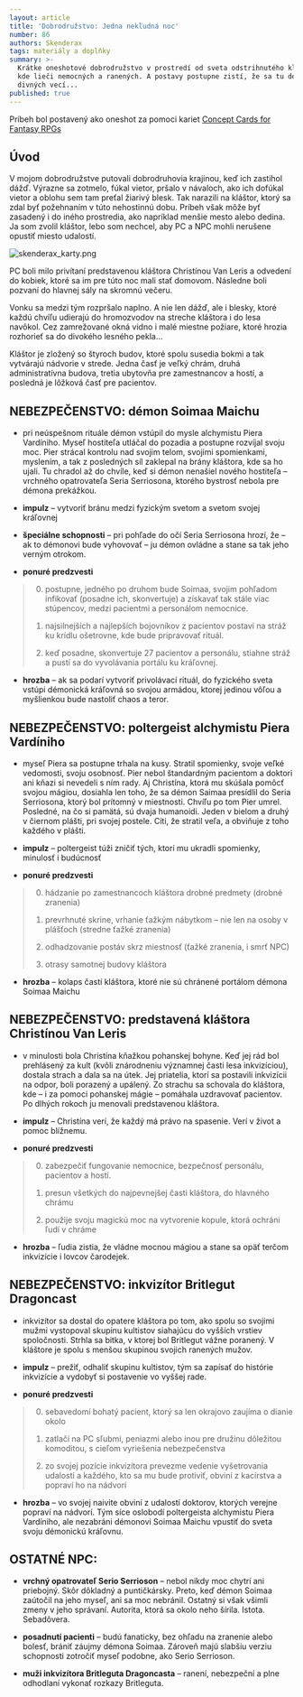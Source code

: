 ```yaml
---
layout: article
title: 'Dobrodružstvo: Jedna nekľudná noc'
number: 86
authors: Skenderax
tags: materiály a doplňky
summary: >-
  Krátke oneshotové dobrodružstvo v prostredí od sveta odstrihnutého kláštora,
  kde lieči nemocných a ranených. A postavy postupne zistí, že sa tu deje veľa
  divných vecí...
published: true
---
```


Príbeh bol postavený ako oneshot za pomoci kariet [Concept Cards for Fantasy RPGs](https://www.kickstarter.com/projects/703093372/rpg-concept-cards-creatures-treasures-and-a-9-deck)

## Úvod

V mojom dobrodružstve putovali dobrodruhovia krajinou, keď ich zastihol dážď. Výrazne sa zotmelo, fúkal vietor, pršalo v návaloch, ako ich dofúkal vietor a oblohu sem tam preťal žiarivý blesk. Tak narazili na kláštor, ktorý sa zdal byť požehnaním v túto nehostinnú dobu. Príbeh však môže byť zasadený i do iného prostredia, ako napríklad menšie mesto alebo dedina. Ja som zvolil kláštor, lebo som nechcel, aby PC a NPC mohli nerušene opustiť miesto udalostí.

![skenderax_karty.png]({{site.baseurl}}/86/skenderax_karty.png)

PC boli milo privítaní predstavenou kláštora Christínou Van Leris a odvedení do kobiek, ktoré sa im pre túto noc mali stať domovom. Následne boli pozvaní do hlavnej sály na skromnú večeru.

Vonku sa medzi tým rozpršalo naplno. A nie len dážď, ale i blesky, ktoré každú chvíľu udierajú do hromozvodov na streche kláštora i do lesa navôkol. Cez zamrežované okná vidno i malé miestne požiare, ktoré hrozia rozhorieť sa do divokého lesného pekla…

Kláštor je zložený so štyroch budov, ktoré spolu susedia bokmi a tak vytvárajú nádvorie v strede. Jedna časť je veľký chrám, druhá administratívna budova, tretia ubytovňa pre zamestnancov a hostí, a posledná je lôžková časť pre pacientov.

## NEBEZPEČENSTVO: démon Soimaa Maichu

- pri neúspešnom rituále démon vstúpil do mysle alchymistu Piera Vardíniho. Myseľ hostiteľa utláčal do pozadia a postupne rozvíjal svoju moc. Pier strácal kontrolu nad svojim telom, svojimi spomienkami, myslením, a tak z posledných síl zaklepal na brány kláštora, kde sa ho ujali. Tu chradol až do chvíle, keď si démon nenašiel nového hostiteľa – vrchného opatrovateľa Seria Serriosona, ktorého bystrosť nebola pre démona prekážkou. 

- **impulz** – vytvoriť bránu medzi fyzickým svetom a svetom svojej kráľovnej

- **špeciálne schopnosti** – pri pohľade do očí Seria Serriosona hrozí, že – ak to démonovi bude vyhovovať – ju démon ovládne a stane sa tak jeho verným otrokom.
- **ponuré predzvesti**

> 0. postupne, jedného po druhom bude Soimaa, svojim pohľadom infikovať (posadne ich, skonvertuje) a získavať tak stále viac stúpencov, medzi pacientmi a personálom nemocnice.
>	
> 1. najsilnejších a najlepších bojovníkov z pacientov postaví na stráž ku krídlu ošetrovne, kde bude pripravovať rituál.
>
> 2. keď posadne, skonvertuje 27 pacientov a personálu, stiahne stráž a pustí sa do vyvolávania portálu ku kráľovnej.

- **hrozba** – ak sa podarí vytvoriť privolávací rituál, do fyzického sveta vstúpi démonická kráľovná so svojou armádou, ktorej jedinou vôľou a myšlienkou bude nastoliť chaos a teror.

## NEBEZPEČENSTVO: poltergeist alchymistu Piera Vardíniho

- myseľ Piera sa postupne trhala na kusy. Stratil spomienky, svoje veľké vedomosti, svoju osobnosť. Pier nebol štandardným pacientom a doktori ani kňazi si nevedeli s ním rady. Aj Christína, ktorá mu skúšala pomôcť svojou mágiou, dosiahla len toho, že sa démon Saimaa presídlil do Seria Serriosona, ktorý bol prítomný v miestnosti. Chvíľu po tom Pier umrel. Posledné, na čo si pamätá, sú dvaja humanoidi. Jeden v bielom a druhý v čiernom plášti, pri svojej postele. Cíti, že stratil veľa, a obviňuje z toho každého v plášti.

- **impulz** – poltergeist túži zničiť tých, ktorí mu ukradli spomienky, minulosť i budúcnosť

- **ponuré predzvesti**

> 0. hádzanie po zamestnancoch kláštora drobné predmety (drobné zranenia)
>
> 1. prevrhnuté skrine, vrhanie ťažkým nábytkom – nie len na osoby v plášťoch (stredne ťažké 	zranenia)
>
> 2. odhadzovanie postáv skrz miestnosť (ťažké zranenia, i smrť NPC)
>
> 3. otrasy samotnej budovy kláštora

- **hrozba** – kolaps častí kláštora, ktoré nie sú chránené portálom démona Soimaa Maichu

## NEBEZPEČENSTVO:  predstavená kláštora Christínou Van Leris

- v minulosti bola Christína kňažkou pohanskej bohyne. Keď jej rád bol prehlásený za kult (kvôli znárodneniu významnej časti lesa inkvizíciou), dostala strach a dala sa na útek.  Jej priatelia, ktorí sa postavili inkvizícii na odpor, boli porazený a upálený. Zo strachu sa schovala do kláštora, kde – i za pomoci pohanskej mágie – pomáhala uzdravovať pacientov. Po dlhých rokoch ju menovali predstavenou kláštora.

- **impulz** – Christína verí, že každý má právo na spasenie. Verí v život a pomoc blížnemu.

- **ponuré predzvesti**

> 0. zabezpečiť fungovanie nemocnice, bezpečnosť personálu, pacientov a hostí.
>
> 1. presun všetkých do najpevnejšej časti kláštora, do hlavného chrámu
>
> 2. použije svoju magickú moc na vytvorenie kopule, ktorá ochráni ľudí v chráme

- **hrozba** – ľudia zistia, že vládne mocnou mágiou a stane sa opäť terčom inkvizície i lovcov čarodejek.

## NEBEZPEČENSTVO: inkvizítor Britlegut Dragoncast

- inkvizítor sa dostal do opatere kláštora po tom, ako spolu so svojimi mužmi vystopoval skupinu kultistov siahajúcu do vyšších vrstiev spoločnosti. Strhla sa bitka, v ktorej bol Britlegut vážne poranený. V kláštore je spolu s menšou skupinou svojich ranených mužov.

- **impulz** – prežiť, odhaliť skupinu kultistov, tým sa zapísať do histórie inkvizície a vydobyť si postavenie vo vyššej rade.

- **ponuré predzvesti**

> 0. sebavedomí bohatý pacient, ktorý sa len okrajovo zaujíma o dianie okolo
>
> 1. zatlačí na PC sľubmi, peniazmi alebo inou pre družinu dôležitou komoditou, s cieľom 	vyriešenia nebezpečenstva
>
> 2. zo svojej pozície inkvizítora prevezme vedenie vyšetrovania udalostí a každého, kto sa 	mu bude protiviť, obviní z kacírstva a popraví ho na nádvorí

- **hrozba** – vo svojej naivite obviní z udalostí doktorov, ktorých verejne popraví na nádvorí. Tým síce oslobodí poltergeista alchymistu Piera Vardíniho, ale nezabráni démonovi Soimaa Maichu vpustiť do sveta svoju démonickú kráľovnu.

## OSTATNÉ NPC:

- **vrchný opatrovateľ Serio Serrioson** – nebol nikdy moc chytrí ani priebojný. Skôr dôkladný a puntičkársky. Preto, keď démon Soimaa zaútočil na jeho myseľ, ani sa moc nebránil. Ostatný si však všimli zmeny v jeho správaní. Autorita, ktorá sa okolo neho šírila. Istota. Sebadôvera.

- **posadnutí pacienti** – budú fanaticky, bez ohľadu na zranenie alebo bolesť, brániť záujmy démona Soimaa. Zároveň majú slabšiu verziu schopnosti zotročiť myseľ podobne, ako Serio Serrioson.

- **muži inkvizítora Britleguta Dragoncasta** – ranení, nebezpeční a plne odhodlaní vykonať rozkazy Britleguta.
